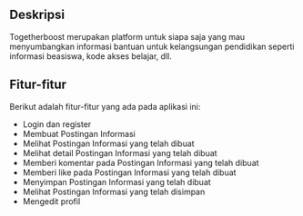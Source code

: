 ## Deskripsi
Togetherboost merupakan platform untuk siapa saja yang mau menyumbangkan informasi bantuan untuk kelangsungan pendidikan seperti informasi beasiswa, kode akses belajar, dll.

## Fitur-fitur
Berikut adalah fitur-fitur yang ada pada aplikasi ini:
- Login dan register
- Membuat Postingan Informasi
- Melihat Postingan Informasi yang telah dibuat
- Melihat detail Postingan Informasi yang telah dibuat
- Memberi komentar pada Postingan Informasi yang telah dibuat
- Memberi like pada Postingan Informasi yang telah dibuat
- Menyimpan Postingan Informasi yang telah dibuat
- Melihat Postingan Informasi yang telah disimpan
- Mengedit profil






